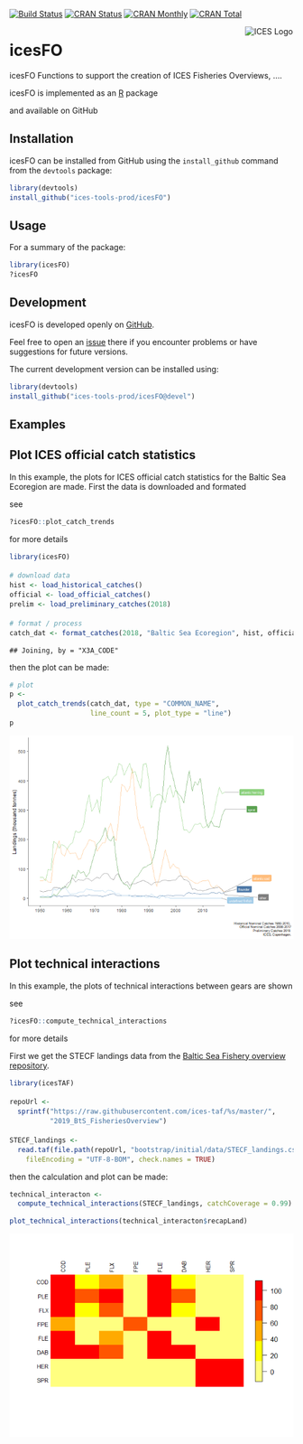 
[![Build
Status](https://travis-ci.org/ices-tools-prod/icesFO.svg?branch=devel)](https://travis-ci.org/ices-tools-prod/icesFO)
[![CRAN
Status](http://r-pkg.org/badges/version/icesFO)](https://cran.r-project.org/package=icesFO)
[![CRAN
Monthly](http://cranlogs.r-pkg.org/badges/icesFO)](https://cran.r-project.org/package=icesFO)
[![CRAN
Total](http://cranlogs.r-pkg.org/badges/grand-total/icesFO)](https://cran.r-project.org/package=icesFO)

[<img align="right" alt="ICES Logo" width="17%" height="17%" src="http://ices.dk/_layouts/15/1033/images/icesimg/iceslogo.png">](http://ices.dk)

# icesFO

icesFO Functions to support the creation of ICES Fisheries Overviews, ….

icesFO is implemented as an [R](https://www.r-project.org) package
<!-- and available on [CRAN](https://cran.r-project.org/package=icesFO). -->
and available on GitHub

## Installation

icesFO can be installed from GitHub using the `install_github` command
from the `devtools` package:

``` r
library(devtools)
install_github("ices-tools-prod/icesFO")
```

## Usage

For a summary of the package:

``` r
library(icesFO)
?icesFO
```

## Development

icesFO is developed openly on
[GitHub](https://github.com/ices-tools-prod/icesFO).

Feel free to open an
[issue](https://github.com/ices-tools-prod/icesFO/issues) there if you
encounter problems or have suggestions for future versions.

The current development version can be installed using:

``` r
library(devtools)
install_github("ices-tools-prod/icesFO@devel")
```

## Examples

## Plot ICES official catch statistics

In this example, the plots for ICES official catch statistics for the
Baltic Sea Ecoregion are made. First the data is downloaded and formated

see

``` r
?icesFO::plot_catch_trends
```

for more details

``` r
library(icesFO)

# download data
hist <- load_historical_catches()
official <- load_official_catches()
prelim <- load_preliminary_catches(2018)

# format / process
catch_dat <- format_catches(2018, "Baltic Sea Ecoregion", hist, official, prelim)
```

    ## Joining, by = "X3A_CODE"

then the plot can be made:

``` r
# plot
p <- 
  plot_catch_trends(catch_dat, type = "COMMON_NAME", 
                    line_count = 5, plot_type = "line")
p
```

![](README_files/figure-gfm/plot_official_catch-1.png)<!-- -->

## Plot technical interactions

In this example, the plots of technical interactions between gears are
shown

see

``` r
?icesFO::compute_technical_interactions
```

for more details

First we get the STECF landings data from the [Baltic Sea Fishery
overview
repository](https://github.com/ices-taf/2019_BtS_FisheriesOverview).

``` r
library(icesTAF)

repoUrl <- 
  sprintf("https://raw.githubusercontent.com/ices-taf/%s/master/",
          "2019_BtS_FisheriesOverview")

STECF_landings <-
  read.taf(file.path(repoUrl, "bootstrap/initial/data/STECF_landings.csv"), 
    fileEncoding = "UTF-8-BOM", check.names = TRUE)
```

then the calculation and plot can be made:

``` r
technical_interacton <- 
  compute_technical_interactions(STECF_landings, catchCoverage = 0.99)
```

``` r
plot_technical_interactions(technical_interacton$recapLand)
```

![](README_files/figure-gfm/plot_tech_interaction-1.png)<!-- -->
